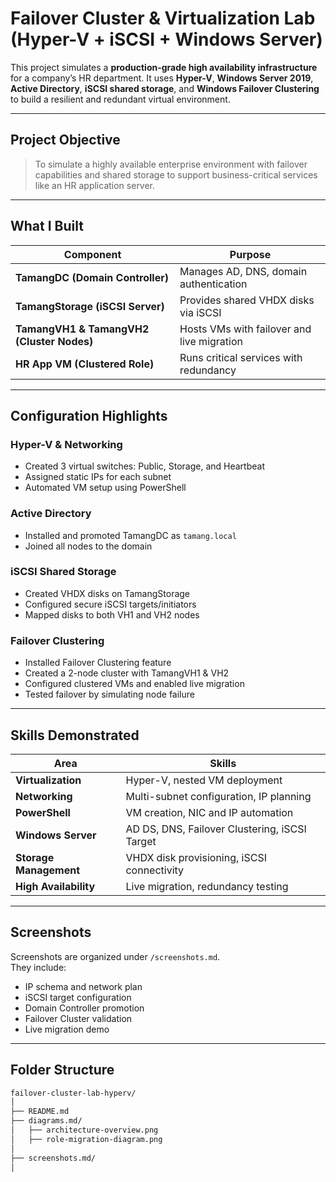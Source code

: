 # Failover Cluster & Virtualization Lab (Hyper-V + iSCSI + Windows Server)

This project simulates a **production-grade high availability infrastructure** for a company’s HR department. It uses **Hyper-V**, **Windows Server 2019**, **Active Directory**, **iSCSI shared storage**, and **Windows Failover Clustering** to build a resilient and redundant virtual environment.

---

## Project Objective

> To simulate a highly available enterprise environment with failover capabilities and shared storage to support business-critical services like an HR application server.

---

## What I Built

| Component | Purpose |
|----------|---------|
| **TamangDC (Domain Controller)** | Manages AD, DNS, domain authentication |
| **TamangStorage (iSCSI Server)** | Provides shared VHDX disks via iSCSI |
| **TamangVH1 & TamangVH2 (Cluster Nodes)** | Hosts VMs with failover and live migration |
| **HR App VM (Clustered Role)** | Runs critical services with redundancy |

---

## Configuration Highlights

### Hyper-V & Networking
- Created 3 virtual switches: Public, Storage, and Heartbeat
- Assigned static IPs for each subnet
- Automated VM setup using PowerShell

### Active Directory
- Installed and promoted TamangDC as `tamang.local`
- Joined all nodes to the domain

### iSCSI Shared Storage
- Created VHDX disks on TamangStorage
- Configured secure iSCSI targets/initiators
- Mapped disks to both VH1 and VH2 nodes

### Failover Clustering
- Installed Failover Clustering feature
- Created a 2-node cluster with TamangVH1 & VH2
- Configured clustered VMs and enabled live migration
- Tested failover by simulating node failure

---

## Skills Demonstrated

| Area | Skills |
|------|--------|
| **Virtualization** | Hyper-V, nested VM deployment |
| **Networking** | Multi-subnet configuration, IP planning |
| **PowerShell** | VM creation, NIC and IP automation |
| **Windows Server** | AD DS, DNS, Failover Clustering, iSCSI Target |
| **Storage Management** | VHDX disk provisioning, iSCSI connectivity |
| **High Availability** | Live migration, redundancy testing |

---

## Screenshots

Screenshots are organized under `/screenshots.md`.  
They include:
- IP schema and network plan
- iSCSI target configuration
- Domain Controller promotion
- Failover Cluster validation
- Live migration demo

---

## Folder Structure

```bash
failover-cluster-lab-hyperv/
│
├── README.md
├── diagrams.md/
│   ├── architecture-overview.png
│   ├── role-migration-diagram.png
│
├── screenshots.md/
│  

